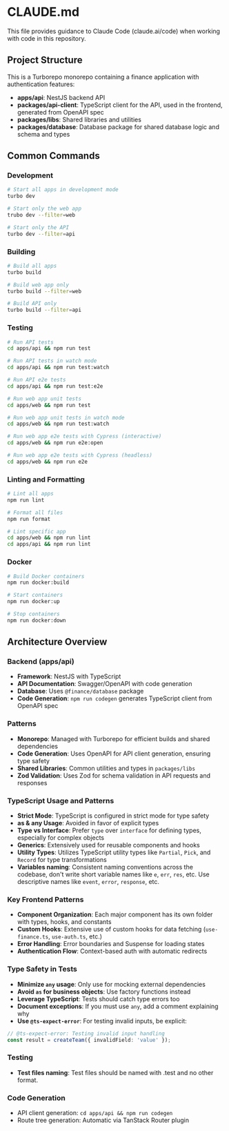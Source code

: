 # CLAUDE.md

This file provides guidance to Claude Code (claude.ai/code) when working with code in this repository.

## Project Structure

This is a Turborepo monorepo containing a finance application with authentication features:

- **apps/api**: NestJS backend API
- **packages/api-client**: TypeScript client for the API, used in the frontend, generated from OpenAPI spec
- **packages/libs**: Shared libraries and utilities
- **packages/database**: Database package for shared database logic and schema and types

## Common Commands

### Development
```bash
# Start all apps in development mode
turbo dev

# Start only the web app
trubo dev --filter=web

# Start only the API
turbo dev --filter=api
```

### Building
```bash
# Build all apps
turbo build

# Build web app only
turbo build --filter=web

# Build API only
turbo build --filter=api
```

### Testing
```bash
# Run API tests
cd apps/api && npm run test

# Run API tests in watch mode
cd apps/api && npm run test:watch

# Run API e2e tests
cd apps/api && npm run test:e2e

# Run web app unit tests
cd apps/web && npm run test

# Run web app unit tests in watch mode
cd apps/web && npm run test:watch

# Run web app e2e tests with Cypress (interactive)
cd apps/web && npm run e2e:open

# Run web app e2e tests with Cypress (headless)
cd apps/web && npm run e2e
```

### Linting and Formatting
```bash
# Lint all apps
npm run lint

# Format all files
npm run format

# Lint specific app
cd apps/web && npm run lint
cd apps/api && npm run lint
```

### Docker
```bash
# Build Docker containers
npm run docker:build

# Start containers
npm run docker:up

# Stop containers
npm run docker:down
```

## Architecture Overview

[//]: # (### Frontend &#40;apps/web&#41;)

[//]: # (- **Router**: TanStack Router with file-based routing in `src/routes/`)

[//]: # (- **State Management**: TanStack Query for server state, React Context for auth)

[//]: # (- **Authentication**: Supabase auth with protected routes and persistent sessions)

[//]: # (- **UI**: Tailwind CSS with DaisyUI components)

[//]: # (- **Data Fetching**: Custom hooks in `src/hooks/requests/` using TanStack Query)

[//]: # (- **Component Structure**: Organized by feature with co-located types and hooks)

[//]: # (- **Icons**: Uses `react-icons` for icons)

[//]: # (- **Components Files Naming**: Components are named with kebab-case, e.g., `pokemon-card.tsx`, `pokemon-list.tsx`)

[//]: # (- **Forms**: Uses `react-hook-form` for form handling and validation with zod adapted for type safety)

### Backend (apps/api)
- **Framework**: NestJS with TypeScript
- **API Documentation**: Swagger/OpenAPI with code generation
- **Database**: Uses `@finance/database` package
- **Code Generation**: `npm run codegen` generates TypeScript client from OpenAPI spec

### Patterns
- **Monorepo**: Managed with Turborepo for efficient builds and shared dependencies
- **Code Generation**: Uses OpenAPI for API client generation, ensuring type safety
- **Shared Libraries**: Common utilities and types in `packages/libs`
- **Zod Validation**: Uses Zod for schema validation in API requests and responses

### TypeScript Usage and Patterns
- **Strict Mode**: TypeScript is configured in strict mode for type safety
- **as & any Usage**: Avoided in favor of explicit types
- **Type vs Interface**: Prefer `type` over `interface` for defining types, especially for complex objects
- **Generics**: Extensively used for reusable components and hooks
- **Utility Types**: Utilizes TypeScript utility types like `Partial`, `Pick`, and `Record` for type transformations
- **Variables naming**: Consistent naming conventions across the codebase, don't write short variable names like `e`, `err`, `res`, etc. Use descriptive names like `event`, `error`, `response`, etc.

### Key Frontend Patterns
- **Component Organization**: Each major component has its own folder with types, hooks, and constants
- **Custom Hooks**: Extensive use of custom hooks for data fetching (`use-finance.ts`, `use-auth.ts`, etc.)
- **Error Handling**: Error boundaries and Suspense for loading states
- **Authentication Flow**: Context-based auth with automatic redirects

### Type Safety in Tests
- **Minimize `any` usage**: Only use for mocking external dependencies
- **Avoid `as` for business objects**: Use factory functions instead
- **Leverage TypeScript**: Tests should catch type errors too
- **Document exceptions**: If you must use `any`, add a comment explaining why
- **Use `@ts-expect-error`**: For testing invalid inputs, be explicit:

```typescript
// @ts-expect-error: Testing invalid input handling
const result = createTeam({ invalidField: 'value' });
```

### Testing
- **Test files naming**: Test files should be named with .test and no other format.


### Code Generation
- API client generation: `cd apps/api && npm run codegen`
- Route tree generation: Automatic via TanStack Router plugin